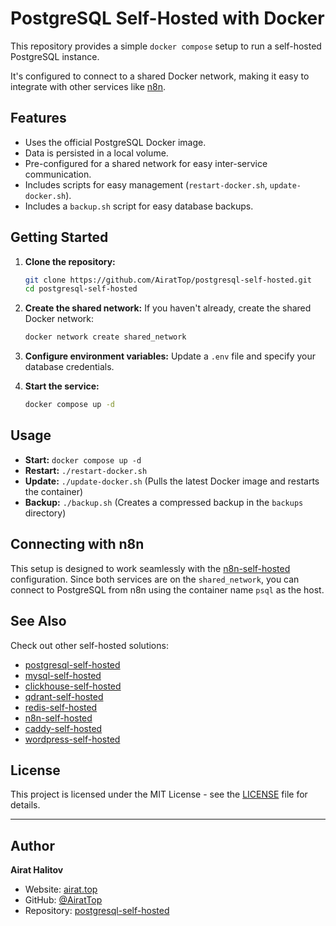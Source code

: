 # PostgreSQL Self-Hosted with Docker

This repository provides a simple `docker compose` setup to run a self-hosted PostgreSQL instance.

It's configured to connect to a shared Docker network, making it easy to integrate with other services like [n8n](https://github.com/AiratTop/n8n-self-hosted).

## Features

- Uses the official PostgreSQL Docker image.
- Data is persisted in a local volume.
- Pre-configured for a shared network for easy inter-service communication.
- Includes scripts for easy management (`restart-docker.sh`, `update-docker.sh`).
- Includes a `backup.sh` script for easy database backups.

## Getting Started

1.  **Clone the repository:**
    ```bash
    git clone https://github.com/AiratTop/postgresql-self-hosted.git
    cd postgresql-self-hosted
    ```

2.  **Create the shared network:**
    If you haven't already, create the shared Docker network:
    ```bash
    docker network create shared_network
    ```

3.  **Configure environment variables:**
    Update a `.env` file and specify your database credentials.

4.  **Start the service:**
    ```bash
    docker compose up -d
    ```

## Usage

-   **Start:** `docker compose up -d`
-   **Restart:** `./restart-docker.sh`
-   **Update:** `./update-docker.sh` (Pulls the latest Docker image and restarts the container)
-   **Backup:** `./backup.sh` (Creates a compressed backup in the `backups` directory)

## Connecting with n8n

This setup is designed to work seamlessly with the [n8n-self-hosted](https://github.com/AiratTop/n8n-self-hosted) configuration. Since both services are on the `shared_network`, you can connect to PostgreSQL from n8n using the container name `psql` as the host.

## See Also

Check out other self-hosted solutions:

-   [postgresql-self-hosted](https://github.com/AiratTop/postgresql-self-hosted)
-   [mysql-self-hosted](https://github.com/AiratTop/mysql-self-hosted)
-   [clickhouse-self-hosted](https://github.com/AiratTop/clickhouse-self-hosted)
-   [qdrant-self-hosted](https://github.com/AiratTop/qdrant-self-hosted)
-   [redis-self-hosted](https://github.com/AiratTop/redis-self-hosted)
-   [n8n-self-hosted](https://github.com/AiratTop/n8n-self-hosted)
-   [caddy-self-hosted](https://github.com/AiratTop/caddy-self-hosted)
-   [wordpress-self-hosted](https://github.com/AiratTop/wordpress-self-hosted)

## License

This project is licensed under the MIT License - see the [LICENSE](LICENSE) file for details.

---

## Author

**Airat Halitov**

- Website: [airat.top](https://airat.top)
- GitHub: [@AiratTop](https://github.com/AiratTop)
- Repository: [postgresql-self-hosted](https://github.com/AiratTop/postgresql-self-hosted)